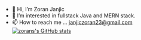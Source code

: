 - 👋 Hi, I’m Zoran Janjic
- 👀 I’m interested in fullstack Java and MERN stack.
- 📫 How to reach me ... janjiczoran23@gmail.com
[![zorans's GitHub stats](https://github-readme-stats.vercel.app/api?username=ZoranUTF8&show_icons=true)](https://github.com/anuraghazra/github-readme-stats)


